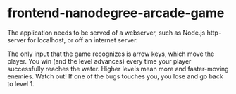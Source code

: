 frontend-nanodegree-arcade-game
===============================

The application needs to be served of a webserver, such as Node.js http-server for localhost, or off an internet server.

The only input that the game recognizes is arrow keys, which move the player. You win (and the level advances) every time your player successfully reaches the water. Higher levels mean more and faster-moving enemies. Watch out! If one of the bugs touches you, you lose and go back to level 1.